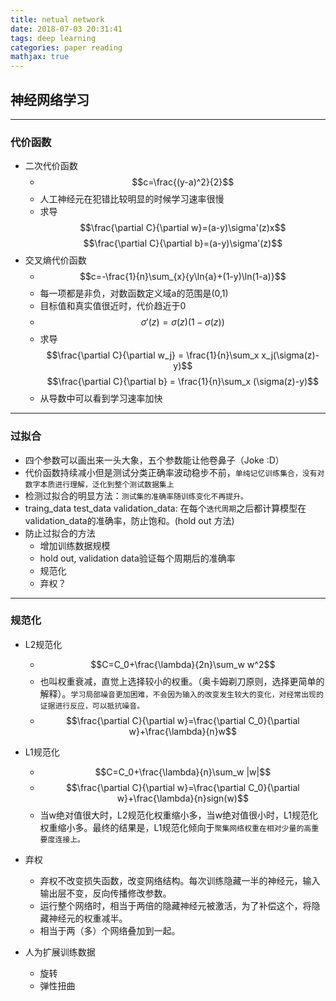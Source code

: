 ```yaml
---
title: netual network
date: 2018-07-03 20:31:41
tags: deep learning
categories: paper reading
mathjax: true
---
```

## 神经网络学习
---
### 代价函数
- 二次代价函数
    * $$c=\frac{(y-a)^2}{2}$$
    * 人工神经元在犯错比较明显的时候学习速率很慢
    * 求导 $$\frac{\partial C}{\partial w}=(a-y)\sigma'(z)x$$ $$\frac{\partial C}{\partial b}=(a-y)\sigma'(z)$$
- 交叉熵代价函数
    * $$c=-\frac{1}{n}\sum_{x}{y\ln{a}+(1-y)\ln(1-a)}$$
     * 每一项都是非负，对数函数定义域a的范围是(0,1)
     * 目标值和真实值很近时，代价趋近于0
    * $$\sigma'(z)=\sigma(z)(1-\sigma(z))$$
     * 求导 $$\frac{\partial C}{\partial w_j} = \frac{1}{n}\sum_x x_j(\sigma(z)-y)$$ $$\frac{\partial C}{\partial b} = \frac{1}{n}\sum_x (\sigma(z)-y)$$
     * 从导数中可以看到学习速率加快
    
---
### 过拟合
- 四个参数可以画出来一头大象，五个参数能让他卷鼻子（Joke :D）
- 代价函数持续减小但是测试分类正确率波动稳步不前，`单纯记忆训练集合，没有对数字本质进行理解，泛化到整个测试数据集上`
- 检测过拟合的明显方法：`测试集的准确率随训练变化不再提升。`
- traing_data test_data validation_data: 在每个`迭代周期`之后都计算模型在validation_data的准确率，防止饱和。(hold out 方法)
- 防止过拟合的方法
    * 增加训练数据规模
    * hold out, validation data验证每个周期后的准确率
    * 规范化
    * 弃权？

---
### 规范化
- L2规范化
	* $$C=C_0+\frac{\lambda}{2n}\sum_w w^2$$
    * 也叫权重衰减，直觉上选择较小的权重。（奥卡姆剃刀原则，选择更简单的解释）。`学习局部噪音更加困难，不会因为输入的改变发生较大的变化，对经常出现的证据进行反应，可以抵抗噪音。`
    * $$\frac{\partial C}{\partial w}=\frac{\partial C_0}{\partial w}+\frac{\lambda}{n}w$$
- L1规范化
     * $$C=C_0+\frac{\lambda}{n}\sum_w |w|$$
     * $$\frac{\partial C}{\partial w}=\frac{\partial C_0}{\partial w}+\frac{\lambda}{n}sign(w)$$
     * 当w绝对值很大时，L2规范化权重缩小多，当w绝对值很小时，L1规范化权重缩小多。最终的结果是，L1规范化倾向于`聚集网络权重在相对少量的高重要度连接上。`
     
- 弃权
 	* 弃权不改变损失函数，改变网络结构。每次训练隐藏一半的神经元，输入输出层不变，反向传播修改参数。
 	* 运行整个网络时，相当于两倍的隐藏神经元被激活，为了补偿这个，将隐藏神经元的权重减半。
 	* 相当于两（多）个网络叠加到一起。
- 人为扩展训练数据
 	*  旋转
 	* 弹性扭曲
